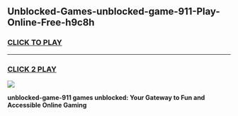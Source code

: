 
## Unblocked-Games-unblocked-game-911-Play-Online-Free-h9c8h
<h3>
<a href="https://premium76.site?title=unblocked-game-911&ref=26A">CLICK TO PLAY</a></h3>
<hr>

<h3>
<a href="https://premium76.site?title=unblocked-game-911&ref=26A">CLICK 2 PLAY</a>
  
</h3>

<a href="https://premium76.site?title=unblocked-game-911&ref=26A"><img src="https://clearcache.store/games.png"></a>


**unblocked-game-911 games unblocked: Your Gateway to Fun and Accessible Online Gaming**

